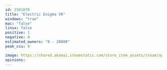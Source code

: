```yaml
---
id: 2381870
title: "Electric Enigma VR"
windows: "true"
mac: "false"
linux: false
positive: 1
negative: 0
estimated_owners: "0 - 20000"
peak_ccu: 0

image: https://shared.akamai.steamstatic.com/store_item_assets/steam/apps/2381870/header.jpg?t=1681960065
opinions:
---
```

